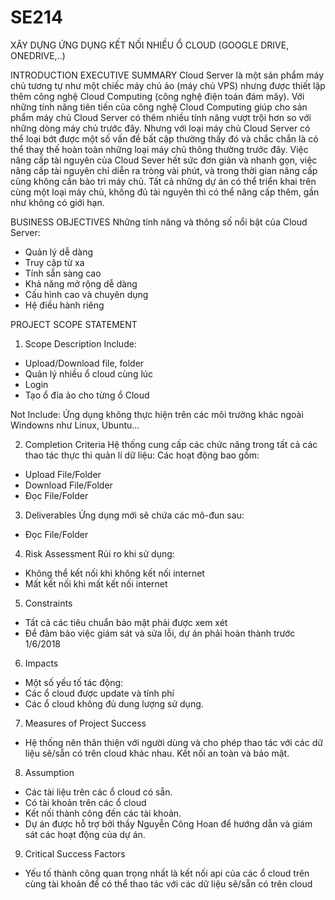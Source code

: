 # SE214
XÂY DỰNG ỨNG DỤNG KẾT NỐI NHIỀU Ổ CLOUD (GOOGLE DRIVE, ONEDRIVE,..)

INTRODUCTION
EXECUTIVE SUMMARY
Cloud Server là một sản phẩm máy chủ tương tự như một chiếc máy chủ ảo (máy chủ VPS) nhưng được thiết lập thêm công nghệ Cloud Computing (công nghệ điện toán đám mây). Với những tính năng tiên tiến của công nghệ Cloud Computing giúp cho sản phẩm máy chủ Cloud Server có thêm nhiều tính năng vượt trội hơn so với những dòng máy chủ trước đây.
Nhưng với loại máy chủ Cloud Server có thể loại bớt được một số vấn đề bất cập thường thấy đó và chắc chắn là có thể thay thế hoàn toàn những loại máy chủ thông thường trước đây. Việc nâng cấp tài nguyên của Cloud Sever hết sức đơn giản và nhanh gọn, việc nâng cấp tài nguyên chỉ diễn ra tròng vài phút, và trong thời gian nâng cấp cũng không cần bảo trì máy chủ. Tất cả những dự án có thể triển khai trên cùng một loại máy chủ, không đủ tài nguyên thì có thể nâng cấp thêm, gần như không có giới hạn.

BUSINESS OBJECTIVES
Những tính năng và thông số nổi bật của Cloud Server:
-	Quản lý dễ dàng
-	Truy cập từ xa
- Tính sẵn sàng cao
-	Khả năng mở rộng dễ dàng
-	Cấu hình cao và chuyên dụng
-	Hệ điều hành riêng

PROJECT SCOPE STATEMENT
1.	Scope Description
Include:
-	Upload/Download file, folder
-	Quản lý nhiều ổ cloud cùng lúc
-	Login
- Tạo ổ đỉa ảo cho từng ổ Cloud

Not Include:
Ứng dụng không thực hiện trên các môi trường khác ngoài Windowns như Linux, Ubuntu…

2.	Completion Criteria
Hệ thống cung cấp các chức năng trong tất cả các thao tác thực thi quản lí dữ liệu: Các hoạt động bao gồm:
-	Upload File/Folder
-	Download File/Folder
-	Đọc File/Folder

3.	Deliverables
Ứng dụng mới sẽ chứa các mô-đun sau:
-	Đọc File/Folder

4.	Risk Assessment
Rủi ro khi sử dụng:
-	Không thể kết nối khi không kết nối internet
-	Mất kết nối khi mất kết nối internet

5.	Constraints
- Tất cả các tiêu chuẩn bảo mật phải được xem xét
- Để đảm bảo việc giám sát và sửa lỗi, dự án phải hoàn thành trước 1/6/2018

6.	Impacts
- Một số yếu tố tác động:
- Các ổ cloud được update và tính phí
- Các ổ cloud không đủ dung lượng sử dụng.

7.	Measures of Project Success
- Hệ thống nên thân thiện với người dùng và cho phép thao tác với các dữ liệu sẽ/sẵn có trên cloud khác nhau. Kết nối an toàn và bảo mật.

8.	Assumption
- Các tài liệu trên các ổ cloud có sẵn.
- Có tài khoản trên các ổ cloud
- Kết nối thành công đến các tài khoản.
- Dự án được hỗ trợ bởi thầy Nguyễn Công Hoan để hướng dẫn và giám sát các hoạt động của dự án.

9.	Critical Success Factors
- Yếu tố thành công quan trọng nhất là kết nối api của các ổ cloud trên cùng tài khoản để có thể thao tác với các dữ liệu sẽ/sẵn có trên cloud


